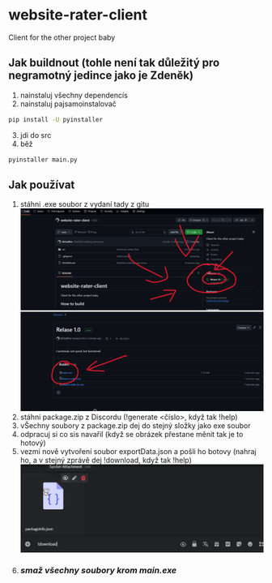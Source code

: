 # website-rater-client
Client for the other project baby

## Jak buildnout (tohle není tak důležitý pro negramotný jedince jako je Zdeněk)
1. nainstaluj všechny dependencís
2. nainstaluj pajsamoinstalovač
```bat
pip install -U pyinstaller
```
3. jdi do src
4. běž
```bat
pyinstaller main.py
```

## Jak používat
1. stáhni .exe soubor z vydaní tady z gitu 
![alt text](image.png)
![alt text](image-1.png)
2. stáhni package.zip z Discordu (!generate <číslo>, když tak !help)
3. vŠechny soubory z package.zip dej do stejný složky jako exe soubor
4. odpracuj si co sis navařil (když se obrázek přestane měnit tak je to hotový)
5. vezmi nově vytvoření soubor exportData.json a pošli ho botovy (nahraj ho, a v stejný zprávě dej !download, když tak !help)
![alt text](image-2.png)
6. ### *smaž všechny soubory krom main.exe*
